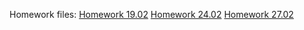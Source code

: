 Homework files: 
[Homework 19.02](https://github.com/YelShydenko/FE-Pro/tree/85a9940fbe29e41b2cc3f1c97245b7241701950c/Homework_19.02)
[Homework 24.02](https://github.com/YelShydenko/FE-Pro/tree/e49687f356a216440b6b9e6aa763dddcc2717033/Homework_24.02)
[Homework 27.02](https://github.com/YelShydenko/FE-Pro/tree/ada82e493d367365b2d7be679356dfe1c8234d78/Homework_27.02)